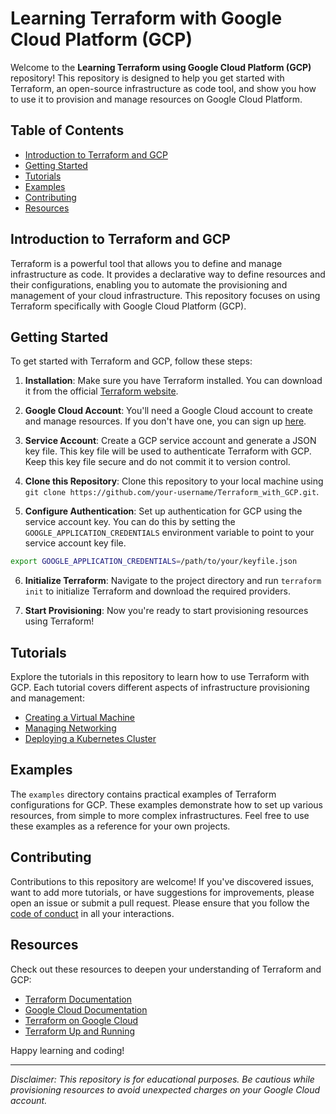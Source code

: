 # Learning Terraform with Google Cloud Platform (GCP)

Welcome to the **Learning Terraform using Google Cloud Platform (GCP)** repository! This repository is designed to help you get started with Terraform, an open-source infrastructure as code tool, and show you how to use it to provision and manage resources on Google Cloud Platform.

## Table of Contents

- [Introduction to Terraform and GCP](#introduction-to-terraform-and-gcp)
- [Getting Started](#getting-started)
- [Tutorials](#tutorials)
- [Examples](#examples)
- [Contributing](#contributing)
- [Resources](#resources)

## Introduction to Terraform and GCP

Terraform is a powerful tool that allows you to define and manage infrastructure as code. It provides a declarative way to define resources and their configurations, enabling you to automate the provisioning and management of your cloud infrastructure. This repository focuses on using Terraform specifically with Google Cloud Platform (GCP).

## Getting Started

To get started with Terraform and GCP, follow these steps:

1. **Installation**: Make sure you have Terraform installed. You can download it from the official [Terraform website](https://www.terraform.io/downloads.html).

2. **Google Cloud Account**: You'll need a Google Cloud account to create and manage resources. If you don't have one, you can sign up [here](https://cloud.google.com/).

3. **Service Account**: Create a GCP service account and generate a JSON key file. This key file will be used to authenticate Terraform with GCP. Keep this key file secure and do not commit it to version control.

4. **Clone this Repository**: Clone this repository to your local machine using `git clone https://github.com/your-username/Terraform_with_GCP.git`.

5. **Configure Authentication**: Set up authentication for GCP using the service account key. You can do this by setting the `GOOGLE_APPLICATION_CREDENTIALS` environment variable to point to your service account key file.

```bash
export GOOGLE_APPLICATION_CREDENTIALS=/path/to/your/keyfile.json
```

6. **Initialize Terraform**: Navigate to the project directory and run `terraform init` to initialize Terraform and download the required providers.

7. **Start Provisioning**: Now you're ready to start provisioning resources using Terraform!

## Tutorials

Explore the tutorials in this repository to learn how to use Terraform with GCP. Each tutorial covers different aspects of infrastructure provisioning and management:

- [Creating a Virtual Machine](tutorials/create-vm.md)
- [Managing Networking](tutorials/networking.md)
- [Deploying a Kubernetes Cluster](tutorials/kubernetes.md)

## Examples

The `examples` directory contains practical examples of Terraform configurations for GCP. These examples demonstrate how to set up various resources, from simple to more complex infrastructures. Feel free to use these examples as a reference for your own projects.

## Contributing

Contributions to this repository are welcome! If you've discovered issues, want to add more tutorials, or have suggestions for improvements, please open an issue or submit a pull request. Please ensure that you follow the [code of conduct](CODE_OF_CONDUCT.md) in all your interactions.

## Resources

Check out these resources to deepen your understanding of Terraform and GCP:

- [Terraform Documentation](https://www.terraform.io/docs/index.html)
- [Google Cloud Documentation](https://cloud.google.com/docs)
- [Terraform on Google Cloud](https://cloud.google.com/community/tutorials/getting-started-on-gcp-with-terraform)
- [Terraform Up and Running](https://www.terraformupandrunning.com/)

Happy learning and coding!

---
*Disclaimer: This repository is for educational purposes. Be cautious while provisioning resources to avoid unexpected charges on your Google Cloud account.*
